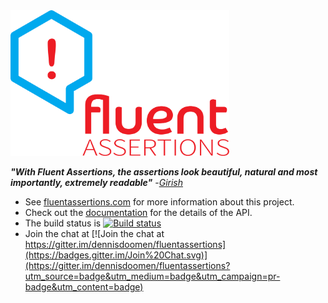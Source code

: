 <img src="./docs/logo/fluent_assertions.svg" width="350">

***"With Fluent Assertions, the assertions look beautiful, natural and most importantly, extremely readable"*** -[_Girish_](https://twitter.com/girishracharya)

* See [fluentassertions.com](http://fluentassertions.com/) for more information about this project.
* Check out the [documentation](http://fluentassertions.com/documentation.html) for the details of the API.
* The build status is [![Build status](https://ci.appveyor.com/api/projects/status/h60mq3e5uf5tuout/branch/develop?svg=true)](https://ci.appveyor.com/project/dennisdoomen/fluentassertions/branch/develop)
* Join the chat at [![Join the chat at https://gitter.im/dennisdoomen/fluentassertions](https://badges.gitter.im/Join%20Chat.svg)](https://gitter.im/dennisdoomen/fluentassertions?utm_source=badge&utm_medium=badge&utm_campaign=pr-badge&utm_content=badge)


